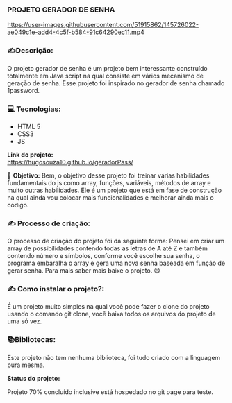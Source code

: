 



### PROJETO GERADOR DE SENHA

https://user-images.githubusercontent.com/51915862/145726022-ae049c1e-add4-4c5f-b584-91c64290ec11.mp4


### ✍️**Descrição:**

O projeto gerador de senha é um projeto bem interessante construído totalmente em Java script na qual consiste em vários mecanismo de geração de senha.  Esse projeto foi inspirado no gerador de senha chamado 1password.

### 💻  **Tecnologias:**

-   HTML 5
-   CSS3
-   JS

**Link do projeto:**  
   https://hugosouza10.github.io/geradorPass/

🎯 **Objetivo:**  Bem, o objetivo desse projeto foi treinar várias habilidades fundamentais do js como array, funções, variáveis, métodos de array e muito outras habilidades. Ele é um projeto que está em fase de construção na qual ainda vou colocar mais funcionalidades e melhorar ainda mais o código.


### ✍️  **Processo de criação:**

O processo de criação do projeto foi da seguinte forma: Pensei em criar um array de possibilidades contendo todas as letras de A até Z e também contendo número e símbolos, conforme você escolhe sua senha, o programa embaralha o array e gera uma nova senha baseada em função de gerar senha. Para mais saber mais baixe o projeto. 😄


### ✍️  **Como instalar o projeto?:**

É um projeto muito simples na qual você pode fazer o clone do projeto usando o comando git clone, você baixa todos os arquivos do projeto de uma só vez.

### 📚**Bibliotecas:**

Este projeto não tem nenhuma biblioteca, foi tudo criado com a linguagem pura mesma.

**Status do projeto:**

Projeto 70% concluído inclusive está hospedado no git page para teste. 
